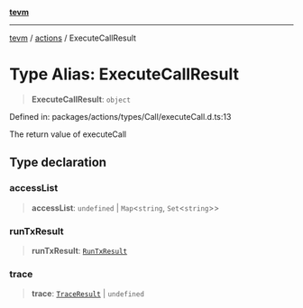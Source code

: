[**tevm**](../../README.md)

***

[tevm](../../modules.md) / [actions](../README.md) / ExecuteCallResult

# Type Alias: ExecuteCallResult

> **ExecuteCallResult**: `object`

Defined in: packages/actions/types/Call/executeCall.d.ts:13

The return value of executeCall

## Type declaration

### accessList

> **accessList**: `undefined` \| `Map`\<`string`, `Set`\<`string`\>\>

### runTxResult

> **runTxResult**: [`RunTxResult`](../../vm/interfaces/RunTxResult.md)

### trace

> **trace**: [`TraceResult`](../../index/type-aliases/TraceResult.md) \| `undefined`
